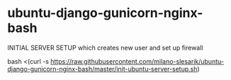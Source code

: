 # ubuntu-django-gunicorn-nginx-bash

INITIAL SERVER SETUP which creates new user and set up firewall

bash <(curl -s https://raw.githubusercontent.com/milano-slesarik/ubuntu-django-gunicorn-nginx-bash/master/init-ubuntu-server-setup.sh)
